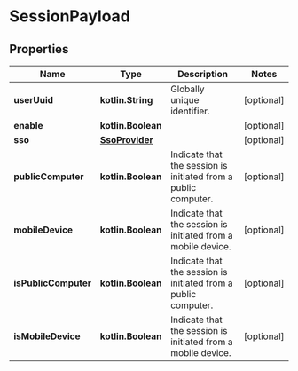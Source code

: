 
# SessionPayload

## Properties
Name | Type | Description | Notes
------------ | ------------- | ------------- | -------------
**userUuid** | **kotlin.String** | Globally unique identifier. |  [optional]
**enable** | **kotlin.Boolean** |  |  [optional]
**sso** | [**SsoProvider**](SsoProvider.md) |  |  [optional]
**publicComputer** | **kotlin.Boolean** | Indicate that the session is initiated from a public computer. |  [optional]
**mobileDevice** | **kotlin.Boolean** | Indicate that the session is initiated from a mobile device. |  [optional]
**isPublicComputer** | **kotlin.Boolean** | Indicate that the session is initiated from a public computer. |  [optional]
**isMobileDevice** | **kotlin.Boolean** | Indicate that the session is initiated from a mobile device. |  [optional]




